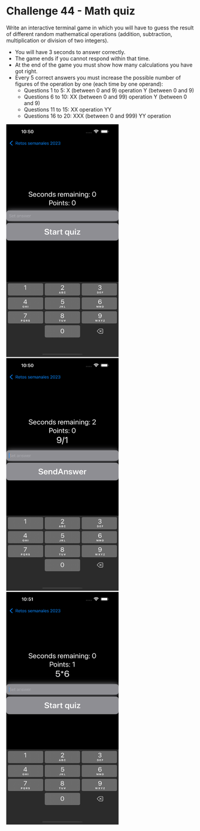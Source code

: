 # Challenge 44 - Math quiz

Write an interactive terminal game in which you will have to guess the result of different random mathematical operations (addition, subtraction, multiplication or division of two integers).

- You will have 3 seconds to answer correctly.
- The game ends if you cannot respond within that time.
- At the end of the game you must show how many calculations you have got right.
- Every 5 correct answers you must increase the possible number of figures of the operation by one (each time by one operand):
  - Questions 1 to 5: X (between 0 and 9) operation Y (between 0 and 9)
  - Questions 6 to 10: XX (between 0 and 99) operation Y (between 0 and 9)
  - Questions 11 to 15: XX operation YY
  - Questions 16 to 20: XXX (between 0 and 999) YY operation
   
<img src="/ChallengesImages/Challenge%2044_1.png" width="300" height="620">

<img src="/ChallengesImages/Challenge%2044_2.png" width="300" height="620">

<img src="/ChallengesImages/Challenge%2044_3.png" width="300" height="620">
